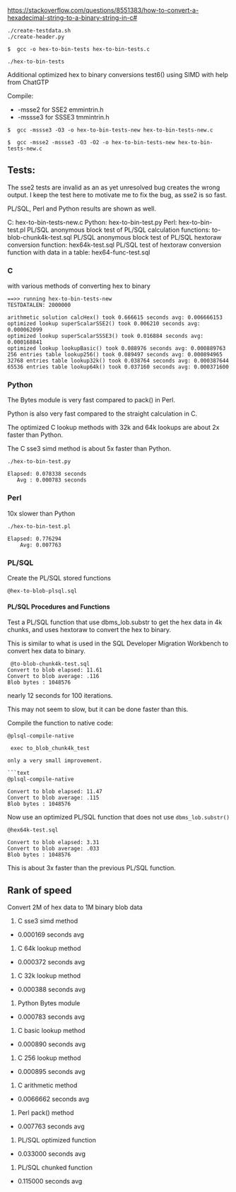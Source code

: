 

https://stackoverflow.com/questions/8551383/how-to-convert-a-hexadecimal-string-to-a-binary-string-in-c#

```
./create-testdata.sh
./create-header.py

$  gcc -o hex-to-bin-tests hex-to-bin-tests.c

./hex-to-bin-tests

```

Additional optimized hex to binary conversions test6() using SIMD with help from ChatGTP

Compile:

* -msse2 for SSE2 emmintrin.h
* -mssse3 for SSSE3 tmmintrin.h

```text
$  gcc -mssse3 -O3 -o hex-to-bin-tests-new hex-to-bin-tests-new.c

$  gcc -msse2 -mssse3 -O3 -O2 -o hex-to-bin-tests-new hex-to-bin-tests-new.c
```

## Tests:

The sse2 tests are invalid as an as yet unresolved bug creates the wrong output.
I keep the test here to motivate me to fix the bug, as sse2 is so fast.

PL/SQL, Perl and Python results are shown as well.

C: hex-to-bin-tests-new.c
Python: hex-to-bin-test.py
Perl: hex-to-bin-test.pl
PL/SQL anonymous block test of PL/SQL calculation functions: to-blob-chunk4k-test.sql
PL/SQL anonymous block test of PL/SQL hextoraw conversion function: hex64k-test.sql
PL/SQL test of hextoraw conversion function with data in a table: hex64-func-test.sql

### C

with various methods of converting hex to binary

```text
==>> running hex-to-bin-tests-new
TESTDATALEN: 2000000

arithmetic solution calcHex() took 0.666615 seconds avg: 0.006666153
optimized lookup superScalarSSE2() took 0.006210 seconds avg: 0.000062099
optimized lookup superScalarSSSE3() took 0.016884 seconds avg: 0.000168841
optimized lookup lookupBasic() took 0.088976 seconds avg: 0.000889763
256 entries table lookup256() took 0.089497 seconds avg: 0.000894965
32768 entries table lookup32k() took 0.038764 seconds avg: 0.000387644
65536 entries table lookup64k() took 0.037160 seconds avg: 0.000371600

```

### Python

The Bytes module is very fast compared to pack() in Perl.

Python is also very fast compared to the straight calculation in C.

The optimized C lookup methods with 32k and 64k lookups are about 2x faster than Python.

The C sse3 simd method is about 5x faster than Python.

```text
./hex-to-bin-test.py

Elapsed: 0.078338 seconds
   Avg : 0.000783 seconds
```

### Perl

10x slower than Python

```text
./hex-to-bin-test.pl

Elapsed: 0.776294
    Avg: 0.007763
```

### PL/SQL

Create the PL/SQL stored functions

```text
@hex-to-blob-plsql.sql
```

#### PL/SQL Procedures and Functions

Test a PL/SQL function that use dbms_lob.substr to get the hex data in 4k chunks, and uses hextoraw to convert the hex to binary.

This is similar to what is used in the SQL Developer Migration Workbench to convert hex data to binary.

```text
 @to-blob-chunk4k-test.sql
Convert to blob elapsed: 11.61
Convert to blob average: .116
Blob bytes : 1048576
```
nearly 12 seconds for 100 iterations.

This may not seem to slow, but it can be done faster than this.

Compile the function to native code:

```text
@plsql-compile-native
```

```text
 exec to_blob_chunk4k_test

only a very small improvement.

```text
@plsql-compile-native

Convert to blob elapsed: 11.47
Convert to blob average: .115
Blob bytes : 1048576

```

Now use an optimized PL/SQL function that does not use `dbms_lob.substr()`

```text
@hex64k-test.sql

Convert to blob elapsed: 3.31
Convert to blob average: .033
Blob bytes : 1048576
```
This is about 3x faster than the previous PL/SQL function.

## Rank of speed

Convert 2M of hex data to 1M binary blob data

1. C sse3 simd method
  - 0.000169 seconds avg
1. C 64k lookup method
  - 0.000372 seconds avg
1. C 32k lookup method
  - 0.000388 seconds avg
1. Python Bytes module
  - 0.000783 seconds avg
1. C basic lookup method
  - 0.000890 seconds avg
1. C 256 lookup method
  - 0.000895 seconds avg
1. C arithmetic method
  - 0.0066662 seconds avg
1. Perl pack() method
  - 0.007763 seconds avg
1. PL/SQL optimized function
  - 0.033000 seconds avg
1. PL/SQL chunked function
  - 0.115000 seconds avg



